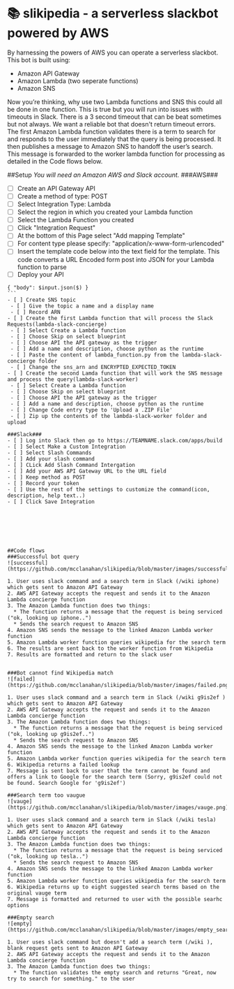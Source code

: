 # :books: slikipedia - a serverless slackbot powered by AWS 

By harnessing the powers of AWS you can operate a serverless slackbot.  This bot is built using:
* Amazon API Gateway
* Amazon Lambda (two seperate functions)
* Amazon SNS

Now you’re thinking, why use two Lambda functions and SNS this could all be done in one function.  This is true but you will run into issues with timeouts in Slack.  There is a 3 second timeout that can be beat sometimes but not always.  We want a reliable bot that doesn't return timeout errors.  The first Amazon Lambda function validates there is a term to search for and responds to the user immediately that the query is being processed.  It then publishes a message to Amazon SNS to handoff the user’s search.  This message is forwarded to the worker lambda function for processing as detailed in the Code flows below.

##Setup
_You will need an Amazon AWS and Slack account._
###AWS###
- [ ] Create an API Gateway API
 - [ ] Create a method of type: POST
 - [ ] Select Integration Type: Lambda
 - [ ] Select the region in which you created your Lambda function
 - [ ] Select the Lambda Function you created
 - [ ] Click "Integration Request"
 - [ ] At the bottom of this Page select "Add mapping Template"
 - [ ] For content type please specify: "application/x-www-form-urlencoded"
 - [ ] Insert the template code below into the text field for the template. This code converts a URL Encoded form post into JSON for your Lambda function to parse
 - [ ] Deploy your API
````
{ "body": $input.json($) }
```
- [ ] Create SNS topic
 - [ ] Give the topic a name and a display name
 - [ ] Record ARN 
- [ ] Create the first Lambda function that will process the Slack Requests(lambda-slack-concierge)
 - [ ] Select Create a Lambda function
 - [ ] Choose Skip on select blueprint
 - [ ] Choose API the API gateway as the trigger
 - [ ] Add a name and description, choose python as the runtime
 - [ ] Paste the content of lambda_function.py from the lambda-slack-concierge folder
 - [ ] Change the sns_arn and ENCRYPTED_EXPECTED_TOKEN
- [ ] Create the second Lamda function that will work the SNS message and process the query(lambda-slack-worker)
 - [ ] Select Create a Lambda function
 - [ ] Choose Skip on select blueprint
 - [ ] Choose API the API gateway as the trigger
 - [ ] Add a name and description, choose python as the runtime
 - [ ] Change Code entry type to 'Upload a .ZIP File'
 - [ ] Zip up the contents of the lambda-slack-worker folder and upload

###Slack###
- [ ] Log into Slack then go to https://TEAMNAME.slack.com/apps/build
- [ ] Select Make a Custom Integration
- [ ] Select Slash Commands
- [ ] Add your slash command
- [ ] CLick Add Slash Command Intergation
- [ ] Add your AWS API Gateway URL to the URL field
- [ ] Keep method as POST
- [ ] Record your token
- [ ] Use the rest of the settings to customize the command(icon, description, help text..)
- [ ] Click Save Integration







##Code flows
###Successful bot query
![successful](https://github.com/mcclanahan/slikipedia/blob/master/images/successful.png)

1. User uses slack command and a search term in Slack (/wiki iphone) which gets sent to Amazon API Gateway
2. AWS API Gateway accepts the request and sends it to the Amazon Lambda concierge function
3. The Amazon Lambda function does two things:
  * The function returns a message that the request is being serviced ("ok, looking up iphone..")
  * Sends the search request to Amazon SNS
4. Amazon SNS sends the message to the linked Amazon Lambda worker function
5. Amazon Lambda worker function queries wikipedia for the search term
6. The results are sent back to the worker function from Wikipedia
7. Results are formatted and return to the slack user


###Bot cannot find Wikipedia match
![failed](https://github.com/mcclanahan/slikipedia/blob/master/images/failed.png)

1. User uses slack command and a search term in Slack (/wiki g9is2ef ) which gets sent to Amazon API Gateway
2. AWS API Gateway accepts the request and sends it to the Amazon Lambda concierge function
3. The Amazon Lambda function does two things:
  * The function returns a message that the request is being serviced ("ok, looking up g9is2ef..")
  * Sends the search request to Amazon SNS
4. Amazon SNS sends the message to the linked Amazon Lambda worker function
5. Amazon Lambda worker function queries wikipedia for the search term
6. Wikipedia returns a failed lookup
7. Message is sent back to user that the term cannot be found and offers a link to Google for the search term (Sorry, g9is2ef could not be found. Search Google for 'g9is2ef') 

###Search term too vaugue
![vauge](https://github.com/mcclanahan/slikipedia/blob/master/images/vauge.png)

1. User uses slack command and a search term in Slack (/wiki tesla) which gets sent to Amazon API Gateway
2. AWS API Gateway accepts the request and sends it to the Amazon Lambda concierge function
3. The Amazon Lambda function does two things:
  * The function returns a message that the request is being serviced ("ok, looking up tesla..")
  * Sends the search request to Amazon SNS
4. Amazon SNS sends the message to the linked Amazon Lambda worker function
5. Amazon Lambda worker function queries wikipedia for the search term
6. Wikipedia returns up to eight suggested search terms based on the original vauge term 
7. Message is formatted and returned to user with the possible searhc options

###Empty search
![empty](https://github.com/mcclanahan/slikipedia/blob/master/images/empty_search.png)

1. User uses slack command but doesn't add a search term (/wiki ), blank request gets sent to Amazon API Gateway
2. AWS API Gateway accepts the request and sends it to the Amazon Lambda concierge function
3. The Amazon Lambda function does two things:
  * The function validates the empty search and returns "Great, now try to search for something." to the user 
  
